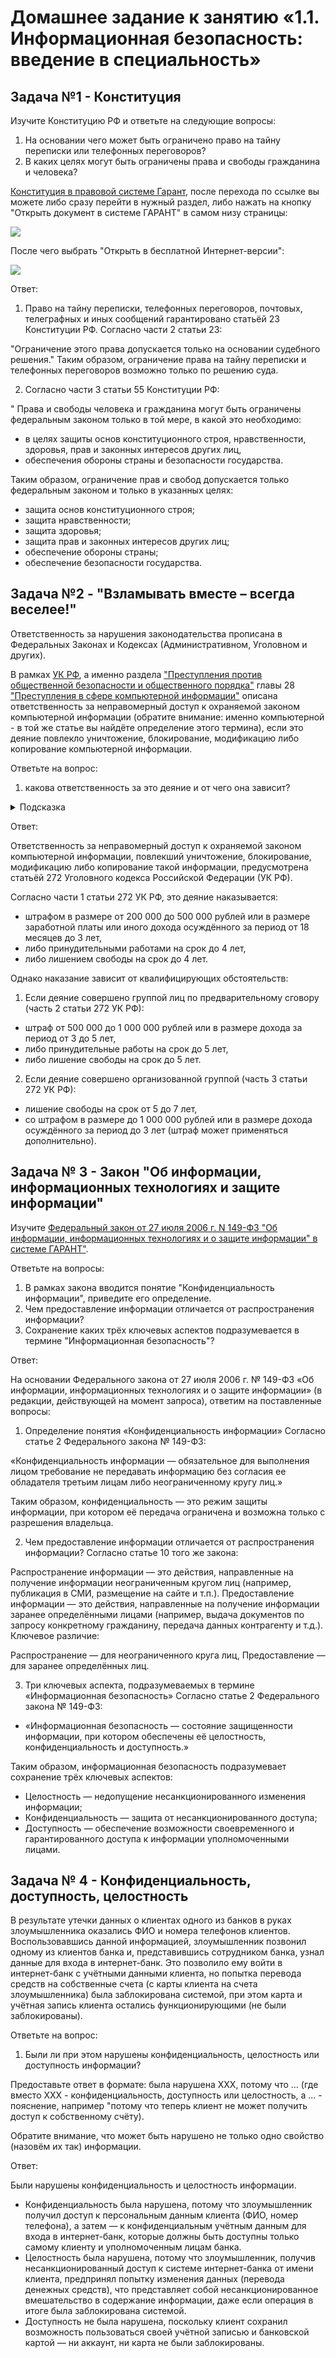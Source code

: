 # Домашнее задание к занятию «1.1. Информационная безопасность: введение в специальность»

## Задача №1 - Конституция

Изучите Конституцию РФ и ответьте на следующие вопросы:
1. На основании чего может быть ограничено право на тайну переписки или телефонных переговоров?
2. В каких целях могут быть ограничены права и свободы гражданина и человека?

[Конституция в правовой системе Гарант](https://base.garant.ru/10103000/), после перехода по ссылке вы можете либо сразу перейти в нужный раздел, либо нажать на кнопку "Открыть документ в системе ГАРАНТ" в самом низу страницы:

![](pic/open.png)

После чего выбрать "Открыть в бесплатной Интернет-версии":

![](pic/free-version.png)

Ответ:
1. Право на тайну переписки, телефонных переговоров, почтовых, телеграфных и иных сообщений гарантировано статьёй 23 Конституции РФ. Согласно части 2 статьи 23:

"Ограничение этого права допускается только на основании судебного решения." Таким образом, ограничение права на тайну переписки и телефонных переговоров возможно только по решению суда.

2. Согласно части 3 статьи 55 Конституции РФ:

" Права и свободы человека и гражданина могут быть ограничены федеральным законом только в той мере, в какой это необходимо:


-  в целях защиты основ конституционного строя, нравственности, здоровья, прав и законных интересов других лиц,
- обеспечения обороны страны и безопасности государства.

Таким образом, ограничение прав и свобод допускается только федеральным законом и только в указанных целях:

- защита основ конституционного строя;
- защита нравственности;
- защита здоровья;
- защита прав и законных интересов других лиц;
- обеспечение обороны страны;
- обеспечение безопасности государства.

## Задача №2 - "Взламывать вместе – всегда веселее!"

Ответственность за нарушения законодательства прописана в Федеральных Законах и Кодексах (Административном, Уголовном и других).

В рамках [УК РФ](https://base.garant.ru/10108000/), а именно раздела ["Преступления против общественной безопасности и общественного порядка"](https://base.garant.ru/10108000/d67615e380180e02ecd5ecde81a784be/) главы 28 ["Преступления в сфере компьютерной информации"](https://base.garant.ru/10108000/42bb11d7291ec544e2ec2604179c0da1/) описана ответственность за неправомерный доступ к охраняемой законом компьютерной информации (обратите внимание: именно компьютерной - в той же статье вы найдёте определение этого термина), если это деяние повлекло уничтожение, блокирование, модификацию либо копирование компьютерной информации.

Ответьте на вопрос: 
1. какова ответственность за это деяние и от чего она зависит?

<details>
<summary>Подсказка</summary>
    
Подсказки смотреть не хорошо 😈!

Но раз уж вы посмотрели - то обратите особое внимание на то, что деяния, совершённые группой лиц по предварительному сговору или организованной группой лиц всегда наказывается "строже".
</details>


Ответ:

Ответственность за неправомерный доступ к охраняемой законом компьютерной информации, повлекший уничтожение, блокирование, модификацию либо копирование такой информации, предусмотрена статьёй 272 Уголовного кодекса Российской Федерации (УК РФ).

Согласно части 1 статьи 272 УК РФ, это деяние наказывается:

- штрафом в размере от 200 000 до 500 000 рублей или в размере заработной платы или иного дохода осуждённого за период от 18 месяцев до 3 лет,
- либо принудительными работами на срок до 4 лет,
- либо лишением свободы на срок до 4 лет.

Однако наказание зависит от квалифицирующих обстоятельств:

1. Если деяние совершено группой лиц по предварительному сговору
(часть 2 статьи 272 УК РФ):

- штраф от 500 000 до 1 000 000 рублей или в размере дохода за период от 3 до 5 лет,
- либо принудительные работы на срок до 5 лет,
- либо лишение свободы на срок до 5 лет.

2. Если деяние совершено организованной группой
(часть 3 статьи 272 УК РФ):

- лишение свободы на срок от 5 до 7 лет,
- со штрафом в размере до 1 000 000 рублей или в размере дохода осуждённого за период до 3 лет (штраф может применяться дополнительно).

## Задача № 3 - Закон "Об информации, информационных технологиях и защите информации"

Изучите [Федеральный закон от 27 июля 2006 г. N 149-ФЗ "Об информации, информационных технологиях и о защите информации" в системе ГАРАНТ"](https://base.garant.ru/12148555/).

Ответьте на вопросы:
1. В рамках закона вводится понятие "Конфиденциальность информации", приведите его определение.
2. Чем предоставление информации отличается от распространения информации?
3. Сохранение каких трёх ключевых аспектов подразумевается в термине "Информационная безопасность"?

Ответ:

На основании Федерального закона от 27 июля 2006 г. № 149-ФЗ «Об информации, информационных технологиях и о защите информации» (в редакции, действующей на момент запроса), ответим на поставленные вопросы:

1. Определение понятия «Конфиденциальность информации»
Согласно статье 2 Федерального закона № 149-ФЗ:

«Конфиденциальность информации — обязательное для выполнения лицом требование не передавать информацию без согласия ее обладателя третьим лицам либо неограниченному кругу лиц.» 

Таким образом, конфиденциальность — это режим защиты информации, при котором её передача ограничена и возможна только с разрешения владельца.

2. Чем предоставление информации отличается от распространения информации?
Согласно статье 10 того же закона:

Распространение информации — это действия, направленные на получение информации неограниченным кругом лиц (например, публикация в СМИ, размещение на сайте и т.п.).
Предоставление информации — это действия, направленные на получение информации заранее определёнными лицами (например, выдача документов по запросу конкретному гражданину, передача данных контрагенту и т.д.).
Ключевое различие:

Распространение — для неограниченного круга лиц,
Предоставление — для заранее определённых лиц.

3. Три ключевых аспекта, подразумеваемых в термине «Информационная безопасность»
Согласно статье 2 Федерального закона № 149-ФЗ:

- «Информационная безопасность — состояние защищенности информации, при котором обеспечены её целостность, конфиденциальность и доступность.» 

Таким образом, информационная безопасность подразумевает сохранение трёх ключевых аспектов:

- Целостность — недопущение несанкционированного изменения информации;
- Конфиденциальность — защита от несанкционированного доступа;
- Доступность — обеспечение возможности своевременного и гарантированного доступа к информации уполномоченными лицами.


## Задача № 4 - Конфиденциальность, доступность, целостность

В результате утечки данных о клиентах одного из банков в руках злоумышленника оказались ФИО и номера телефонов клиентов. Воспользовавшись данной информацией, злоумышленник позвонил одному из клиентов банка и, представившись сотрудником банка, узнал данные для входа в интернет-банк. Это позволило ему войти в интернет-банк с учётными данными клиента, но попытка перевода средств на собственные счета (с карты клиента на счета злоумышленника) была заблокирована системой, при этом карта и учётная запись клиента остались функционирующими (не были заблокированы).

Ответьте на вопрос: 
1. Были ли при этом нарушены конфиденциальность, целостность или доступность информации?

Предоставьте ответ в формате: была нарушена XXX, потому что ... (где вместо XXX - конфиденциальность, доступность или целостность, а ... - пояснение, например "потому что теперь клиент не может получить доступ к собственному счёту).

Обратите внимание, что может быть нарушено не только одно свойство (назовём их так) информации.

Ответ:

Были нарушены конфиденциальность и целостность информации.

- Конфиденциальность была нарушена, потому что злоумышленник получил доступ к персональным данным клиента (ФИО, номер телефона), а затем — к конфиденциальным учётным данным для входа в интернет-банк, которые должны быть доступны только самому клиенту и уполномоченным лицам банка.
- Целостность была нарушена, потому что злоумышленник, получив несанкционированный доступ к системе интернет-банка от имени клиента, предпринял попытку изменения данных (перевода денежных средств), что представляет собой несанкционированное вмешательство в содержание информации, даже если операция в итоге была заблокирована системой.
- Доступность не была нарушена, поскольку клиент сохранил возможность пользоваться своей учётной записью и банковской картой — ни аккаунт, ни карта не были заблокированы.